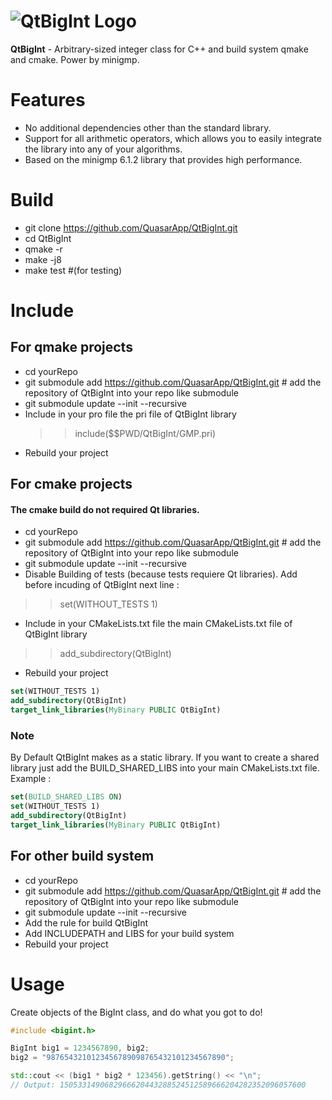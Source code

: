 
# ![QtBigInt Logo](res/png/QtBigint_Banner_web.png)

**QtBigInt** - Arbitrary-sized integer class for C++ and build system qmake and cmake. Power by minigmp.


# Features
* No additional dependencies other than the standard library.
* Support for all arithmetic operators, which allows you to easily integrate the library into any of your algorithms.
* Based on the minigmp 6.1.2 library that provides high performance.

# Build


 * git clone https://github.com/QuasarApp/QtBigInt.git
 * cd QtBigInt
 * qmake -r 
 * make -j8
 * make test #(for testing)

# Include

## For qmake projects 

 * cd yourRepo
 * git submodule add https://github.com/QuasarApp/QtBigInt.git # add the repository of QtBigInt into your repo like submodule
 * git submodule update --init --recursive
 * Include in your pro file the pri file of QtBigInt library
    >>include($$PWD/QtBigInt/GMP.pri)
 * Rebuild your project

## For cmake projects
#### The cmake build do not required Qt libraries. 
 
 * cd yourRepo
 * git submodule add https://github.com/QuasarApp/QtBigInt.git # add the repository of QtBigInt into your repo like submodule
 * git submodule update --init --recursive
 * Disable Building of tests (because tests requiere Qt libraries). Add before incuding of QtBigInt next line :
  >> set(WITHOUT_TESTS 1)
 * Include in your CMakeLists.txt file the main CMakeLists.txt file of QtBigInt library
  >> add_subdirectory(QtBigInt)
 * Rebuild your project

``` cmake
set(WITHOUT_TESTS 1)
add_subdirectory(QtBigInt)
target_link_libraries(MyBinary PUBLIC QtBigInt)
```

### Note 
By Default QtBigInt makes as a static library. If you want to create a shared library just add the BUILD_SHARED_LIBS into your main CMakeLists.txt file.
Example :

``` cmake
set(BUILD_SHARED_LIBS ON)
set(WITHOUT_TESTS 1)
add_subdirectory(QtBigInt)
target_link_libraries(MyBinary PUBLIC QtBigInt)

```

## For other build system  
 
 * cd yourRepo
 * git submodule add https://github.com/QuasarApp/QtBigInt.git # add the repository of QtBigInt into your repo like submodule
 * git submodule update --init --recursive
 * Add the rule for build QtBigInt
 * Add INCLUDEPATH and LIBS for your build system 
 * Rebuild your project


# Usage
Create objects of the BigInt class, and do what you got to do!

``` cpp
#include <bigint.h>

BigInt big1 = 1234567890, big2;
big2 = "9876543210123456789098765432101234567890";

std::cout << (big1 * big2 * 123456).getString() << "\n";
// Output: 1505331490682966620443288524512589666204282352096057600
```
